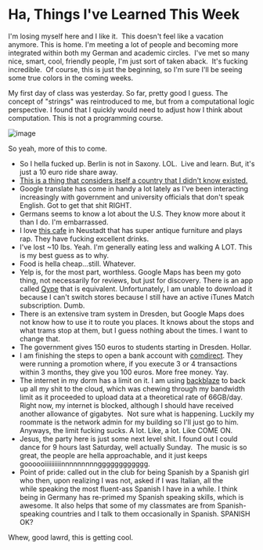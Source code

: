 <!--
slug: ha-things-ive-learned-this-week
date: Tue Oct 15 2013 03:27:00 GMT-0700 (Pacific Daylight Time)
tags: dresden, qype, yelp, google translate, computational logic, strings, alphabet, dancing, party, spanish
title: Ha, Things I've Learned This Week
id: 64105332047
link: http://blog.mhgbrown.is/post/64105332047/ha-things-ive-learned-this-week
raw: {"type":"text","blog_name":"mhgbrown-writing","blog":{"name":"mhgbrown-writing","title":"","description":"","url":"http://blog.mhgbrown.is/","uuid":"t:ePEJSJNMnTiNT1c2s-GWmw","updated":1455741575},"id":64105332047,"post_url":"http://blog.mhgbrown.is/post/64105332047/ha-things-ive-learned-this-week","slug":"ha-things-ive-learned-this-week","date":"2013-10-15 10:27:00 GMT","timestamp":1381832820,"state":"published","format":"html","reblog_key":"D1RUwqDJ","tags":["dresden","qype","yelp","google translate","computational logic","strings","alphabet","dancing","party","spanish"],"short_url":"https://tmblr.co/ZYX4lqxi_RrF","summary":"Ha, Things I've Learned This Week","is_blocks_post_format":false,"recommended_source":null,"recommended_color":null,"note_count":0,"title":"Ha, Things I've Learned This Week","body":"<p>I&rsquo;m losing myself here and I like it.  This doesn&rsquo;t feel like a vacation anymore. This is home. I&rsquo;m meeting a lot of people and becoming more integrated within both my German and academic circles.  I&rsquo;ve met so many nice, smart, cool, friendly people, I&rsquo;m just sort of taken aback.  It&rsquo;s fucking incredible.  Of course, this is just the beginning, so I&rsquo;m sure I&rsquo;ll be seeing some true colors in the coming weeks. </p>\n<p>My first day of class was yesterday. So far, pretty good I guess. The concept of &ldquo;strings&rdquo; was reintroduced to me, but from a computational logic perspective. I found that I quickly would need to adjust how I think about computation. This is not a programming course. </p>\n<p><img alt=\"image\" src=\"https://66.media.tumblr.com/0acc7d23509b4e4dd462a239f4e25dc8/tumblr_inline_muph0wUYul1rctsd6.png\"/></p>\n<p>So yeah, more of this to come.</p>\n<ul><li>So I hella fucked up. Berlin is not in Saxony. LOL.  Live and learn. But, it&rsquo;s just a 10 euro ride share away.</li>\n<li><a href=\"http://en.wikipedia.org/wiki/Abkhazia\">This is a thing that considers itself a country that I didn&rsquo;t know existed.</a></li>\n<li>Google translate has come in handy a lot lately as I&rsquo;ve been interacting increasingly with government and university officials that don&rsquo;t speak English. Got to get that shit RIGHT.</li>\n<li>Germans seems to know a lot about the U.S. They know more about it than I do. I&rsquo;m embarrassed.</li>\n<li>I love <a href=\"http://www.wohnzimmer-dresden.de/\">this cafe</a> in Neustadt that has super antique furniture and plays rap. They have fucking excellent drinks.</li>\n<li>I&rsquo;ve lost ~10 lbs. Yeah. I&rsquo;m generally eating less and walking A LOT. This is my best guess as to why.</li>\n<li>Food is hella cheap&hellip;still. Whatever.</li>\n<li>Yelp is, for the most part, worthless. Google Maps has been my goto thing, not necessarily for reviews, but just for discovery. There is an app called <a href=\"https://itunes.apple.com/de/app/qype/id299229792\">Qype</a> that is equivalent. Unfortunately, I am unable to download it because I can&rsquo;t switch stores because I still have an active iTunes Match subscription. Dumb.</li>\n<li>There is an extensive tram system in Dresden, but Google Maps does not know how to use it to route you places. It knows about the stops and what trams stop at them, but I guess nothing about the times. I want to change that.</li>\n<li>The government gives 150 euros to students starting in Dresden. Hollar.</li>\n<li>I am finishing the steps to open a bank account with <a href=\"http://www.comdirect.de/\">comdirect</a>. They were running a promotion where, if you execute 3 or 4 transactions within 3 months, they give you 100 euros. More free money. Yay.</li>\n<li>The internet in my dorm has a limit on it. I am using <a href=\"http://www.backblaze.com/\">backblaze</a> to back up all my shit to the cloud, which was chewing through my bandwidth limit as it proceeded to upload data at a theoretical rate of 66GB/day. Right now, my internet is blocked, although I should have received another allowance of gigabytes.  Not sure what is happening. Luckily my roommate is the network admin for my building so I&rsquo;ll just go to him.   Anyways, the limit fucking sucks. A lot. Like, a lot. Like COME ON.</li>\n<li>Jesus, the party here is just some next level shit. I found out I could dance for 9 hours last Saturday, well actually Sunday.  The music is so great, the people are hella approachable, and it just keeps goooooiiiiiiiiiinnnnnnnnngggggggggggg.</li>\n<li>Point of pride: called out in the club for being Spanish by a Spanish girl who then, upon realizing I was not, asked if I was Italian, all the while speaking the most fluent-ass Spanish I have in a while. I think being in Germany has re-primed my Spanish speaking skills, which is awesome. It also helps that some of my classmates are from Spanish-speaking countries and I talk to them occasionally in Spanish. SPANISH OK?</li>\n</ul>\n<p></p>\n<p>Whew, good lawrd, this is getting cool.</p>","reblog":{"comment":"<p>I’m losing myself here and I like it.  This doesn’t feel like a vacation anymore. This is home. I’m meeting a lot of people and becoming more integrated within both my German and academic circles.  I’ve met so many nice, smart, cool, friendly people, I’m just sort of taken aback.  It’s fucking incredible.  Of course, this is just the beginning, so I’m sure I’ll be seeing some true colors in the coming weeks. </p>\n<p>My first day of class was yesterday. So far, pretty good I guess. The concept of “strings” was reintroduced to me, but from a computational logic perspective. I found that I quickly would need to adjust how I think about computation. This is not a programming course. </p>\n<p><img alt=\"image\" src=\"https://66.media.tumblr.com/0acc7d23509b4e4dd462a239f4e25dc8/tumblr_inline_muph0wUYul1rctsd6.png\"></p>\n<p>So yeah, more of this to come.</p>\n<ul><li>So I hella fucked up. Berlin is not in Saxony. LOL.  Live and learn. But, it’s just a 10 euro ride share away.</li>\n<li><a href=\"http://en.wikipedia.org/wiki/Abkhazia\">This is a thing that considers itself a country that I didn’t know existed.</a></li>\n<li>Google translate has come in handy a lot lately as I’ve been interacting increasingly with government and university officials that don’t speak English. Got to get that shit RIGHT.</li>\n<li>Germans seems to know a lot about the U.S. They know more about it than I do. I’m embarrassed.</li>\n<li>I love <a href=\"http://www.wohnzimmer-dresden.de/\">this cafe</a> in Neustadt that has super antique furniture and plays rap. They have fucking excellent drinks.</li>\n<li>I’ve lost ~10 lbs. Yeah. I’m generally eating less and walking A LOT. This is my best guess as to why.</li>\n<li>Food is hella cheap…still. Whatever.</li>\n<li>Yelp is, for the most part, worthless. Google Maps has been my goto thing, not necessarily for reviews, but just for discovery. There is an app called <a href=\"https://itunes.apple.com/de/app/qype/id299229792\">Qype</a> that is equivalent. Unfortunately, I am unable to download it because I can’t switch stores because I still have an active iTunes Match subscription. Dumb.</li>\n<li>There is an extensive tram system in Dresden, but Google Maps does not know how to use it to route you places. It knows about the stops and what trams stop at them, but I guess nothing about the times. I want to change that.</li>\n<li>The government gives 150 euros to students starting in Dresden. Hollar.</li>\n<li>I am finishing the steps to open a bank account with <a href=\"http://www.comdirect.de/\">comdirect</a>. They were running a promotion where, if you execute 3 or 4 transactions within 3 months, they give you 100 euros. More free money. Yay.</li>\n<li>The internet in my dorm has a limit on it. I am using <a href=\"http://www.backblaze.com/\">backblaze</a> to back up all my shit to the cloud, which was chewing through my bandwidth limit as it proceeded to upload data at a theoretical rate of 66GB/day. Right now, my internet is blocked, although I should have received another allowance of gigabytes.  Not sure what is happening. Luckily my roommate is the network admin for my building so I’ll just go to him.   Anyways, the limit fucking sucks. A lot. Like, a lot. Like COME ON.</li>\n<li>Jesus, the party here is just some next level shit. I found out I could dance for 9 hours last Saturday, well actually Sunday.  The music is so great, the people are hella approachable, and it just keeps goooooiiiiiiiiiinnnnnnnnngggggggggggg.</li>\n<li>Point of pride: called out in the club for being Spanish by a Spanish girl who then, upon realizing I was not, asked if I was Italian, all the while speaking the most fluent-ass Spanish I have in a while. I think being in Germany has re-primed my Spanish speaking skills, which is awesome. It also helps that some of my classmates are from Spanish-speaking countries and I talk to them occasionally in Spanish. SPANISH OK?</li>\n</ul><p></p>\n<p>Whew, good lawrd, this is getting cool.</p>","tree_html":""},"trail":[{"blog":{"name":"mhgbrown-writing","active":true,"theme":{"header_full_width":2448,"header_full_height":3264,"header_focus_width":2048,"header_focus_height":1152,"avatar_shape":"circle","background_color":"#FAFAFA","body_font":"Helvetica Neue","header_bounds":"997,2351,2266,96","header_image":"https://static.tumblr.com/4b23ec7fb988076e81306480748de0b1/aqgwfuh/OUkncja1l/tumblr_static_5q6zyxvvxkco0k440g4kokosg.jpg","header_image_focused":"https://static.tumblr.com/4b23ec7fb988076e81306480748de0b1/aqgwfuh/SPuncja1u/tumblr_static_tumblr_static_5q6zyxvvxkco0k440g4kokosg_focused_v3.jpg","header_image_scaled":"https://static.tumblr.com/4b23ec7fb988076e81306480748de0b1/aqgwfuh/OUkncja1l/tumblr_static_5q6zyxvvxkco0k440g4kokosg_2048_v2.jpg","header_stretch":true,"link_color":"#529ECC","show_avatar":true,"show_description":true,"show_header_image":true,"show_title":true,"title_color":"#444444","title_font":"Gibson","title_font_weight":"bold"},"share_likes":false,"share_following":false,"can_be_followed":true},"post":{"id":"64105332047"},"content_raw":"<p>I’m losing myself here and I like it.  This doesn’t feel like a vacation anymore. This is home. I’m meeting a lot of people and becoming more integrated within both my German and academic circles.  I’ve met so many nice, smart, cool, friendly people, I’m just sort of taken aback.  It’s fucking incredible.  Of course, this is just the beginning, so I’m sure I’ll be seeing some true colors in the coming weeks. </p>\n<p>My first day of class was yesterday. So far, pretty good I guess. The concept of “strings” was reintroduced to me, but from a computational logic perspective. I found that I quickly would need to adjust how I think about computation. This is not a programming course. </p>\n<p><img alt=\"image\" src=\"https://66.media.tumblr.com/0acc7d23509b4e4dd462a239f4e25dc8/tumblr_inline_muph0wUYul1rctsd6.png\"></p>\n<p>So yeah, more of this to come.</p>\n<ul><li>So I hella fucked up. Berlin is not in Saxony. LOL.  Live and learn. But, it’s just a 10 euro ride share away.</li>\n<li><a href=\"http://en.wikipedia.org/wiki/Abkhazia\">This is a thing that considers itself a country that I didn’t know existed.</a></li>\n<li>Google translate has come in handy a lot lately as I’ve been interacting increasingly with government and university officials that don’t speak English. Got to get that shit RIGHT.</li>\n<li>Germans seems to know a lot about the U.S. They know more about it than I do. I’m embarrassed.</li>\n<li>I love <a href=\"http://www.wohnzimmer-dresden.de/\">this cafe</a> in Neustadt that has super antique furniture and plays rap. They have fucking excellent drinks.</li>\n<li>I’ve lost ~10 lbs. Yeah. I’m generally eating less and walking A LOT. This is my best guess as to why.</li>\n<li>Food is hella cheap…still. Whatever.</li>\n<li>Yelp is, for the most part, worthless. Google Maps has been my goto thing, not necessarily for reviews, but just for discovery. There is an app called <a href=\"https://itunes.apple.com/de/app/qype/id299229792\">Qype</a> that is equivalent. Unfortunately, I am unable to download it because I can’t switch stores because I still have an active iTunes Match subscription. Dumb.</li>\n<li>There is an extensive tram system in Dresden, but Google Maps does not know how to use it to route you places. It knows about the stops and what trams stop at them, but I guess nothing about the times. I want to change that.</li>\n<li>The government gives 150 euros to students starting in Dresden. Hollar.</li>\n<li>I am finishing the steps to open a bank account with <a href=\"http://www.comdirect.de/\">comdirect</a>. They were running a promotion where, if you execute 3 or 4 transactions within 3 months, they give you 100 euros. More free money. Yay.</li>\n<li>The internet in my dorm has a limit on it. I am using <a href=\"http://www.backblaze.com/\">backblaze</a> to back up all my shit to the cloud, which was chewing through my bandwidth limit as it proceeded to upload data at a theoretical rate of 66GB/day. Right now, my internet is blocked, although I should have received another allowance of gigabytes.  Not sure what is happening. Luckily my roommate is the network admin for my building so I’ll just go to him.   Anyways, the limit fucking sucks. A lot. Like, a lot. Like COME ON.</li>\n<li>Jesus, the party here is just some next level shit. I found out I could dance for 9 hours last Saturday, well actually Sunday.  The music is so great, the people are hella approachable, and it just keeps goooooiiiiiiiiiinnnnnnnnngggggggggggg.</li>\n<li>Point of pride: called out in the club for being Spanish by a Spanish girl who then, upon realizing I was not, asked if I was Italian, all the while speaking the most fluent-ass Spanish I have in a while. I think being in Germany has re-primed my Spanish speaking skills, which is awesome. It also helps that some of my classmates are from Spanish-speaking countries and I talk to them occasionally in Spanish. SPANISH OK?</li>\n</ul><p></p>\n<p>Whew, good lawrd, this is getting cool.</p>","content":"<p>I&rsquo;m losing myself here and I like it. &nbsp;This doesn&rsquo;t feel like a vacation anymore. This is home. I&rsquo;m meeting a lot of people and becoming more integrated within both my German and academic circles. &nbsp;I&rsquo;ve met so many nice, smart, cool, friendly people, I&rsquo;m just sort of taken aback. &nbsp;It&rsquo;s fucking incredible. &nbsp;Of course, this is just the beginning, so I&rsquo;m sure I&rsquo;ll be seeing some true colors in the coming weeks.&nbsp;</p>\n<p>My first day of class was yesterday. So far, pretty good I guess. The concept of &ldquo;strings&rdquo; was reintroduced to me, but from a computational logic perspective. I found that I quickly would need to adjust how I think about computation. This is not a programming course.&nbsp;</p>\n<p><img src=\"https://66.media.tumblr.com/0acc7d23509b4e4dd462a239f4e25dc8/tumblr_inline_muph0wUYul1rctsd6.png\" class=\"toggle_inline_image inline_image constrained_image\"/></p>\n<p>So yeah, more of this to come.</p>\n<ul><li>So I hella fucked up. Berlin is not in Saxony. LOL. &nbsp;Live and learn. But, it&rsquo;s just a 10 euro ride share away.</li>\n<li><a href=\"http://en.wikipedia.org/wiki/Abkhazia\">This is a thing that considers itself a country that I didn&rsquo;t know existed.</a></li>\n<li>Google translate has come in handy a lot lately as I&rsquo;ve been interacting increasingly with government and university officials that don&rsquo;t speak English. Got to get that shit RIGHT.</li>\n<li>Germans seems to know a lot about the U.S. They know more about it than I do. I&rsquo;m embarrassed.</li>\n<li>I love <a href=\"http://www.wohnzimmer-dresden.de/\">this cafe</a> in Neustadt that has super antique furniture and plays rap. They have fucking excellent drinks.</li>\n<li>I&rsquo;ve lost ~10 lbs. Yeah. I&rsquo;m generally eating less and walking A LOT. This is my best guess as to why.</li>\n<li>Food is hella cheap&hellip;still. Whatever.</li>\n<li>Yelp is, for the most part, worthless. Google Maps has been my goto thing, not necessarily for reviews, but just for discovery. There is an app called <a href=\"https://itunes.apple.com/de/app/qype/id299229792\">Qype</a> that is equivalent. Unfortunately, I am unable to download it because I can&rsquo;t switch stores because I still have an active iTunes Match subscription. Dumb.</li>\n<li>There is an extensive tram system in Dresden, but Google Maps does not know how to use it to route you places. It knows about the stops and what trams stop at them, but I guess nothing about the times. I want to change that.</li>\n<li>The government gives 150 euros to students starting in Dresden. Hollar.</li>\n<li>I am finishing the steps to open a bank account with <a href=\"http://www.comdirect.de/\">comdirect</a>. They were running a promotion where, if you execute 3 or 4 transactions within 3 months, they give you 100 euros. More free money. Yay.</li>\n<li>The internet in my dorm has a limit on it. I am using <a href=\"http://www.backblaze.com/\">backblaze</a> to back up all my shit to the cloud, which was chewing through my bandwidth limit as it proceeded to upload data at a theoretical rate of 66GB/day. Right now, my internet is blocked, although I should have received another allowance of gigabytes. &nbsp;Not sure what is happening. Luckily my roommate is the network admin for my building so I&rsquo;ll just go to him. &nbsp; Anyways, the limit fucking sucks. A lot. Like, a lot. Like COME ON.</li>\n<li>Jesus, the party here is just some next level shit. I found out I could dance for 9 hours last Saturday, well actually Sunday. &nbsp;The music is so great, the people are hella approachable, and it just keeps goooooiiiiiiiiiinnnnnnnnngggggggggggg.</li>\n<li>Point of pride: called out in the club for being Spanish by a Spanish girl who then, upon realizing I was not, asked if I was Italian, all the while&nbsp;speaking the most fluent-ass Spanish I have in a while. I think being in Germany has re-primed my Spanish speaking skills, which is awesome. It also helps that some of my classmates are from Spanish-speaking countries and I talk to them occasionally in Spanish. SPANISH OK?</li>\n</ul>\n<p>Whew, good lawrd, this is getting cool.</p>","is_current_item":true,"is_root_item":true}],"can_like":false,"can_reblog":false,"can_send_in_message":true,"can_reply":false,"display_avatar":true}
publish: 2013-10-015
-->


Ha, Things I've Learned This Week
=================================

I'm losing myself here and I like it.  This doesn't feel like a vacation
anymore. This is home. I'm meeting a lot of people and becoming more
integrated within both my German and academic circles.  I've met so many
nice, smart, cool, friendly people, I'm just sort of taken aback.  It's
fucking incredible.  Of course, this is just the beginning, so I'm sure
I'll be seeing some true colors in the coming weeks. 

My first day of class was yesterday. So far, pretty good I guess. The
concept of "strings" was reintroduced to me, but from a computational
logic perspective. I found that I quickly would need to adjust how I
think about computation. This is not a programming course. 

![image](https://66.media.tumblr.com/0acc7d23509b4e4dd462a239f4e25dc8/tumblr_inline_muph0wUYul1rctsd6.png)

So yeah, more of this to come.

-   So I hella fucked up. Berlin is not in Saxony. LOL.  Live and learn.
    But, it's just a 10 euro ride share away.
-   [This is a thing that considers itself a country that I didn't know
    existed.](http://en.wikipedia.org/wiki/Abkhazia)
-   Google translate has come in handy a lot lately as I've been
    interacting increasingly with government and university officials
    that don't speak English. Got to get that shit RIGHT.
-   Germans seems to know a lot about the U.S. They know more about it
    than I do. I'm embarrassed.
-   I love [this cafe](http://www.wohnzimmer-dresden.de/) in Neustadt
    that has super antique furniture and plays rap. They have fucking
    excellent drinks.
-   I've lost \~10 lbs. Yeah. I'm generally eating less and walking A
    LOT. This is my best guess as to why.
-   Food is hella cheap...still. Whatever.
-   Yelp is, for the most part, worthless. Google Maps has been my goto
    thing, not necessarily for reviews, but just for discovery. There is
    an app called
    [Qype](https://itunes.apple.com/de/app/qype/id299229792) that is
    equivalent. Unfortunately, I am unable to download it because I
    can't switch stores because I still have an active iTunes Match
    subscription. Dumb.
-   There is an extensive tram system in Dresden, but Google Maps does
    not know how to use it to route you places. It knows about the stops
    and what trams stop at them, but I guess nothing about the times. I
    want to change that.
-   The government gives 150 euros to students starting in Dresden.
    Hollar.
-   I am finishing the steps to open a bank account with
    [comdirect](http://www.comdirect.de/). They were running a promotion
    where, if you execute 3 or 4 transactions within 3 months, they give
    you 100 euros. More free money. Yay.
-   The internet in my dorm has a limit on it. I am using
    [backblaze](http://www.backblaze.com/) to back up all my shit to the
    cloud, which was chewing through my bandwidth limit as it proceeded
    to upload data at a theoretical rate of 66GB/day. Right now, my
    internet is blocked, although I should have received another
    allowance of gigabytes.  Not sure what is happening. Luckily my
    roommate is the network admin for my building so I'll just go to
    him.   Anyways, the limit fucking sucks. A lot. Like, a lot. Like
    COME ON.
-   Jesus, the party here is just some next level shit. I found out I
    could dance for 9 hours last Saturday, well actually Sunday.  The
    music is so great, the people are hella approachable, and it just
    keeps goooooiiiiiiiiiinnnnnnnnngggggggggggg.
-   Point of pride: called out in the club for being Spanish by a
    Spanish girl who then, upon realizing I was not, asked if I was
    Italian, all the while speaking the most fluent-ass Spanish I have
    in a while. I think being in Germany has re-primed my Spanish
    speaking skills, which is awesome. It also helps that some of my
    classmates are from Spanish-speaking countries and I talk to them
    occasionally in Spanish. SPANISH OK?

Whew, good lawrd, this is getting cool.

